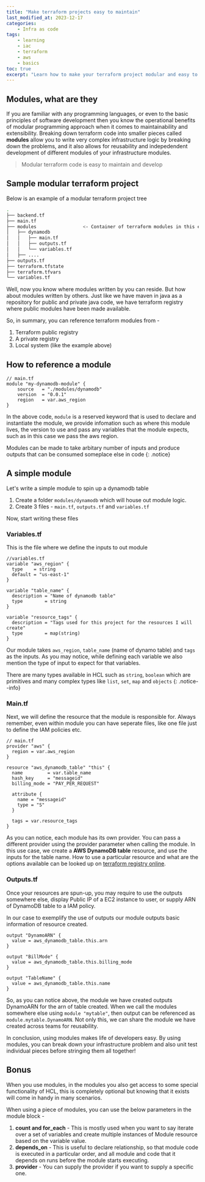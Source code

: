 ```yaml
---
title: "Make terraform projects easy to maintain"
last_modified_at: 2023-12-17
categories:
    - Infra as code
tags:
    - learning
    - iac
    - terraform
    - aws
    - basics
toc: true
excerpt: "Learn how to make your terraform project modular and easy to maintain"
---
```


## Modules, what are they
If you are familiar with any programming languages, or even to the basic principles of software development then you know the operational benefits of modular programming approach when it comes to maintainability and extensibility. Breaking down terraform code into smaller pieces called __modules__ allow you to write very complex infrastructure logic by breaking down the problems, and it also allows for reusability and indepedendent development of different modules of your infrastructure modules.

> Modular terraform code is easy to maintain and develop 

## Sample modular terraform project
Below is an example of a modular terraform project tree
~~~bash
.
├── backend.tf
├── main.tf
├── modules                 <- Container of terraform modules in this example 
│   ├── dynamodb
│   │   ├── main.tf
│   │   ├── outputs.tf
│   │   └── variables.tf
│   ├── ....
├── outputs.tf
├── terraform.tfstate
├── terraform.tfvars
└── variables.tf
~~~

Well, now you know where modules written by you can reside. But how about modules written by others.
Just like we have maven in java as a repository for public and private java code, we have terraform registry where public modules have been made available.

So, in summary, you can reference terraform modules from -
1. Terraform public registry
2. A private registry
3. Local system (like the example above)

## How to reference a module
~~~hcl
// main.tf
module "my-dynamodb-module" {
    source   = "./modules/dynamodb"
    version  = "0.0.1"
    region   = var.aws_region 
}
~~~
In the above code, `module` is a reserved keyword that is used to declare and instantiate the module, we provide infomation such as where this module lives, the version to use and pass any variables that the module expects, such as in this case we pass the aws region.

Modules can be made to take arbitary number of inputs and produce outputs that can be consumed someplace else in code
{: .notice}

## A simple module
Let's write a simple module to spin up a dynamodb table
1. Create a folder `modules/dynamodb` which will house out module logic. 
2. Create 3 files - `main.tf`, `outputs.tf` and `variables.tf`

Now, start writing these files
### Variables.tf
This is the file where we define the inputs to out module
~~~hcl
//variables.tf
variable "aws_region" {
  type    = string
  default = "us-east-1"
}

variable "table_name" {
  description = "Name of dynamodb table"
  type        = string
}

variable "resource_tags" {
  description = "Tags used for this project for the resources I will create"
  type        = map(string)
}
~~~
Our module takes `aws_region`, `table_name` (name of dynamo table) and `tags` as the inputs. As you may notice, while defining each variable we also mention the type of input to expect for that variables. 

There are many types available in HCL such as `string`, `boolean` which are primitives and many complex types like `list`, `set`, `map` and `objects`
{: .notice--info}

### Main.tf
Next, we will define the resource that the module is responsible for. Always remember, even within module you can have seperate files, like one file just to define the IAM policies etc.
~~~hcl
// main.tf
provider "aws" {
  region = var.aws_region
}

resource "aws_dynamodb_table" "this" {
  name         = var.table_name
  hash_key     = "messageid"
  billing_mode = "PAY_PER_REQUEST"

  attribute {
    name = "messageid"
    type = "S"
  }

  tags = var.resource_tags
}
~~~
As you can notice, each module has its own provider. You can pass a different provider using the provider parameter when calling the module.
In this use case, we create a __AWS DynamoDB table__ resource, and use the inputs for the table name. How to use a particular resource and what are the options available can be looked up on [terraform registry online](https://registry.terraform.io/providers/hashicorp/aws/latest/docs/resources/dynamodb_table).

### Outputs.tf
Once your resources are spun-up, you may require to use the outputs somewhere else, display Public IP of a EC2 instance to user, or supply ARN of DynamoDB table to a IAM policy.

In our case to exemplify the use of outputs our module outputs basic information of resource created.
~~~hcl
output "DynamoARN" {
  value = aws_dynamodb_table.this.arn
}

output "BillMode" {
  value = aws_dynamodb_table.this.billing_mode
}

output "TableName" {
  value = aws_dynamodb_table.this.name
}
~~~

So, as you can notice above, the module we have created outputs DynamoARN for the arn of table created. When we call the modules somewhere else using `module "mytable"`, then output can be referenced as `module.mytable.DynamoARN`. Not only this, we can share the module we have created across teams for reusability. 

In conclusion, using modules makes life of developers easy. By using modules, you can break down your infrastructure problem and also unit test individual pieces before stringing them all together!

## Bonus
When you use modules, in the modules you also get access to some special functionality of HCL, this is completely optional but knowing that it exists will come in handy in many scenarios.

When using a piece of modules, you can use the below parameters in the module block - 
1. __count and for_each__ - This is mostly used when you want to say iterate over a set of variables and create multiple instances of Module resource based on the variable value.
2. __depends_on__ - This is useful to declare relationship, so that module code is executed in a particular order, and all module and code that it depends on runs before the module starts executing.
3. __provider__ - You can supply the provider if you want to supply a specific one.